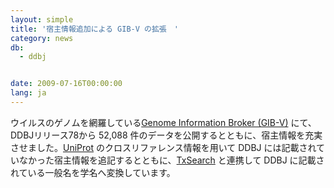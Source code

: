 ```yaml
---
layout: simple
title: '宿主情報追加による GIB-V の拡張　'
category: news
db:
  - ddbj


date: 2009-07-16T00:00:00
lang: ja
---
```


ウイルスのゲノムを網羅している<a href="http://gib-v.genes.nig.ac.jp/" target="new">Genome Information Broker (GIB-V)</a> にて、DDBJリリース78から 52,088 件のデータを公開するとともに、宿主情報を充実させました。<a href="http://www.ebi.ac.uk/uniprot/" target="new">UniProt</a> のクロスリファレンス情報を用いて DDBJ には記載されていなかった宿主情報を追記するとともに、<a href="http://txsearch.ddbj.nig.ac.jp/top-j.html" target="new">TxSearch</a> と連携して DDBJ に記載されている一般名を学名へ変換しています。
